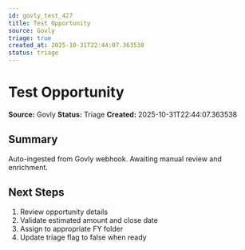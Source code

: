 ```yaml
---
id: govly_test_427
title: Test Opportunity
source: Govly
triage: true
created_at: 2025-10-31T22:44:07.363538
status: triage
---
```


# Test Opportunity

**Source:** Govly
**Status:** Triage
**Created:** 2025-10-31T22:44:07.363538

## Summary

Auto-ingested from Govly webhook. Awaiting manual review and enrichment.

## Next Steps

1. Review opportunity details
2. Validate estimated amount and close date
3. Assign to appropriate FY folder
4. Update triage flag to false when ready
